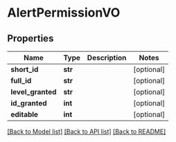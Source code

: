 # AlertPermissionVO

## Properties
Name | Type | Description | Notes
------------ | ------------- | ------------- | -------------
**short_id** | **str** |  | [optional] 
**full_id** | **str** |  | [optional] 
**level_granted** | **str** |  | [optional] 
**id_granted** | **int** |  | [optional] 
**editable** | **int** |  | [optional] 

[[Back to Model list]](../README.md#documentation-for-models) [[Back to API list]](../README.md#documentation-for-api-endpoints) [[Back to README]](../README.md)

